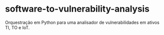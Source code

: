 # software-to-vulnerability-analysis
Orquestração em Python para uma analisador de vulnerabilidades em ativos TI, TO e IoT.
